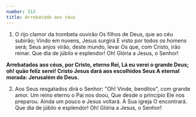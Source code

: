 ```yaml
---
number: 313
title: Arrebatado aos céus
---
```


1. O rijo clamor da trombeta ouvirão
  Os filhos de Deus, que ao céu subirão;
  Vindo em nuvens, Jesus surgirá
  E visto por todos os homens será;
  Seus anjos virão, deste mundo, levar
  Os que, com Cristo, irão reinar.
  Que dia de júbilo e esplendor!
  Oh! Glória a Jesus, o Senhor!

  __Arrebatados aos céus, por Cristo, eterno Rei,
  Lá eu verei o grande Deus; oh! quão feliz serei!
  Cristo Jesus dará aos escolhidos Seus
  A eternal morada: Jerusalém de Deus.__

2. Aos Seus resgatados dirá o Senhor:
  "Oh! Vinde, benditos", com grande amor.
  Um reino eterno o Pai nos doou,
  Que desde o princípio Ele nos preparou.
  Ainda um pouco e Jesus voltará.
  A Sua igreja O encontrará.
  Que dia de júbilo e esplendor!
  Oh! Glória a Jesus, o Senhor!
